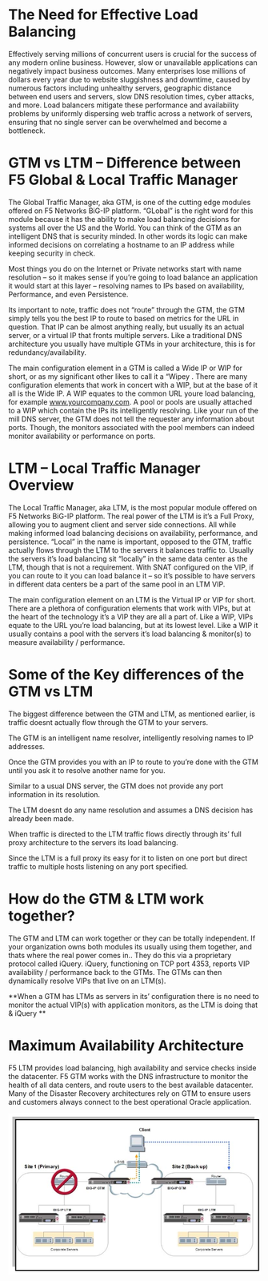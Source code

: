 
# The Need for Effective Load Balancing

Effectively serving millions of concurrent users is crucial for the success of any modern online business. However, slow or unavailable applications can negatively impact business outcomes. Many enterprises lose millions of dollars every year due to website sluggishness and downtime, caused by numerous factors including unhealthy servers, geographic distance between end users and servers,
slow DNS resolution times, cyber attacks, and more. Load balancers mitigate these performance and availability problems by uniformly dispersing web traffic across a network of servers, ensuring that no single server can be overwhelmed and become a bottleneck.


# GTM vs LTM – Difference between F5 Global & Local Traffic Manager

The Global Traffic Manager, aka GTM, is one of the cutting edge modules offered on F5 Networks BiG-IP platform. “GLobal” is the right word for this module because it has the ability to make load balancing decisions for systems all over the US and the World. You can think of the GTM as an intelligent DNS that is security minded. In other words its logic can make informed decisions on correlating a hostname to an IP address while keeping security in check.

Most things you do on the Internet or Private networks start with name resolution – so it makes sense if you’re going to load balance an application it would start at this layer – resolving names to IPs based on availability, Performance, and even Persistence.

Its important to note, traffic does not “route” through the GTM, the GTM simply tells you the best IP to route to based on metrics for the URL in question. That IP can be almost anything really, but usually its an actual server, or a virtual IP that fronts multiple servers. Like a traditional DNS architecture you usually have multiple GTMs in your architecture, this is for redundancy/availability.

The main configuration element in a GTM is called a Wide IP or WIP for short, or as my significant other likes to call it a “Wipey  . There are many configuration elements that work in concert with a WIP, but at the base of it all is the Wide IP. A WIP equates to the common URL youre load balancing, for example www.yourcompany.com. A pool or pools are usually attached to a WIP which contain the IPs its intelligently resolving. Like your run of the mill DNS server, the GTM does not tell the requester any information about ports. Though, the monitors associated with the pool members can indeed monitor availability or performance on ports.


# LTM – Local Traffic Manager Overview

The Local Traffic Manager, aka LTM, is the most popular module offered on F5 Networks BiG-IP platform. The real power of the LTM is it’s a Full Proxy, allowing you to augment client and server side connections. All while making informed load balancing decisions on availability, performance, and persistence. “Local” in the name is important, opposed to the GTM, traffic actually flows through the LTM to the servers it balances traffic to. Usually the servers it’s load balancing sit “locally” in the same data center as the LTM, though that is not a requirement. With SNAT configured on the VIP, if you can route to it you can load balance it – so it’s possible to have servers in different data centers be a part of the same pool in an LTM VIP.

The main configuration element on an LTM is the Virtual IP or VIP for short. There are a plethora of configuration elements that work with VIPs, but at the heart of the technology it’s a VIP they are all a part of. Like a WIP, VIPs equate to the URL you’re load balancing, but at its lowest level. Like a WIP it usually contains a pool with the servers it’s load balancing & monitor(s) to measure availability / performance.


# Some of the Key differences of the GTM vs LTM

The biggest difference between the GTM and LTM, as mentioned earlier, is traffic doesnt actually flow through the GTM to your servers.

The GTM is an intelligent name resolver, intelligently resolving names to IP addresses.

Once the GTM provides you with an IP to route to you’re done with the GTM until you ask it to resolve another name for you.

Similar to a usual DNS server, the GTM does not provide any port information in its resolution.

The LTM doesnt do any name resolution and assumes a DNS decision has already been made.

When traffic is directed to the LTM traffic flows directly through its’ full proxy architecture to the servers its load balancing.

Since the LTM is a full proxy its easy for it to listen on one port but direct traffic to multiple hosts listening on any port specified.

# How do the GTM & LTM work together?

The GTM and LTM can work together or they can be totally independent. If your organization owns both modules its usually using them together, and thats where the real power comes in.. They do this via a proprietary protocol called iQuery. iQuery, functioning on TCP port 4353, reports VIP availability / performance back to the GTMs. The GTMs can then dynamically resolve VIPs that live on an LTM(s).

**When a GTM has LTMs as servers in its’ configuration there is no need to monitor the actual VIP(s) with application monitors, as the LTM is doing that & iQuery **

# Maximum Availability Architecture

F5 LTM provides load balancing, high availability and service checks inside the datacenter.
F5 GTM works with the DNS infrastructure to monitor the health of all data centers, and route
users to the best available datacenter. Many of the Disaster Recovery architectures rely on GTM
to ensure users and customers always connect to the best operational Oracle application.

![1718210195959](image/README/1718210195959.png)

